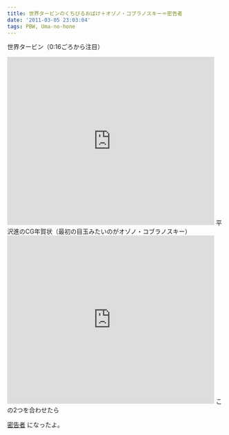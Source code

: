 ```yaml
---
title: 世界タービンのくちびるおばけ＋オゾノ・コブラノスキー＝密告者
date: '2011-03-05 23:03:04'
tags: PBW, Uma-no-hone
---
```


世界タービン（0:16ごろから注目）

<iframe title="YouTube video player" width="480" height="390" src="http://www.youtube.com/embed/qhTP8M__pn8" frameborder="0" allowfullscreen></iframe>
平沢進のCG年賀状（最初の目玉みたいのがオゾノ・コブラノスキー）

<iframe title="YouTube video player" width="480" height="390" src="http://www.youtube.com/embed/xi3TJ1fNudE" frameborder="0" allowfullscreen></iframe>
この2つを合わせたら

[密告者](http://t-walker.jp/eb/img/sce/main/nochr_176.jpg)
になったよ。
